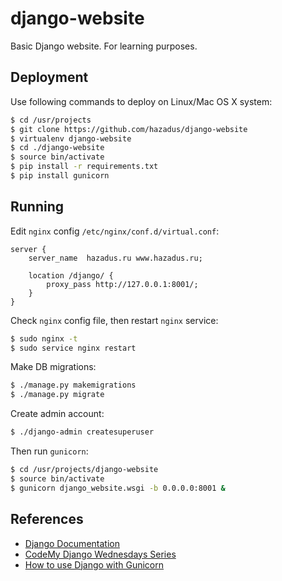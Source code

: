 # django-website
Basic Django website. For learning purposes.

## Deployment
Use following commands to deploy on Linux/Mac OS X system:
```bash
$ cd /usr/projects
$ git clone https://github.com/hazadus/django-website
$ virtualenv django-website
$ cd ./django-website
$ source bin/activate
$ pip install -r requirements.txt
$ pip install gunicorn
```

## Running
Edit `nginx` config `/etc/nginx/conf.d/virtual.conf`:
```
server {
    server_name  hazadus.ru www.hazadus.ru;
    
    location /django/ {
        proxy_pass http://127.0.0.1:8001/;
    }
}
```
Check `nginx` config file, then restart `nginx` service:
```bash
$ sudo nginx -t
$ sudo service nginx restart
```
Make DB migrations:
```bash
$ ./manage.py makemigrations
$ ./manage.py migrate
```
Create admin account:
```bash
$ ./django-admin createsuperuser
```
Then run `gunicorn`:
```bash
$ cd /usr/projects/django-website
$ source bin/activate
$ gunicorn django_website.wsgi -b 0.0.0.0:8001 &
```

## References
- [Django Documentation](https://docs.djangoproject.com/en/4.1/)
- [CodeMy Django Wednesdays Series](https://www.youtube.com/playlist?list=PLCC34OHNcOtqW9BJmgQPPzUpJ8hl49AGy)
- [How to use Django with Gunicorn](https://docs.djangoproject.com/en/4.1/howto/deployment/wsgi/gunicorn/)